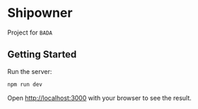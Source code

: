 # Shipowner
Project for `BADA`

## Getting Started

Run the server:

```bash
npm run dev
```

Open [http://localhost:3000](http://localhost:3000) with your browser to see the result.